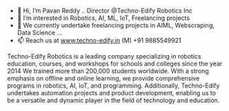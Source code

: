 - 👋 Hi, I’m Pavan Reddy .. Director @Techno-Edify Robotics Inc
- 👀 I’m interested in Robotics, AI, ML, IoT, Freelancing projects
- 🌱 We currently undertake freelancing projects in AIML, Webscraping, Data Science ...
- 📫 Reach us at www.techno-edify.in (M) +91 9885549921

<!---
Techno-Edify/Techno-Edify is a ✨ special ✨ repository because its `README.md` (this file) appears on your GitHub profile.
You can click the Preview link to take a look at your changes.
--->
Techno-Edify Robotics is a leading company specializing in robotics education, courses, and workshops for schools and colleges since the year 2014 
We trained more than 200,000 students worldwide. With a strong emphasis on offline and online learning, we provide comprehensive programs in robotics, AI, IoT, and programming. 
Additionally, Techno-Edify undertakes automation projects and product development, enabling us to be a versatile and dynamic player in the field of technology and education.
